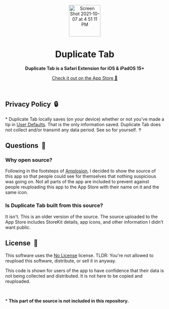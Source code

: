 <br>

<!-- Title -->
<div align="center">

<img width="100" alt="Screen Shot 2021-10-07 at 4 51 11 PM" src="https://user-images.githubusercontent.com/39813066/136472904-d5236be3-c5f4-46d7-a3d2-a19a1e3fb583.png">


# Duplicate Tab
  
**Duplicate Tab is a Safari Extension for iOS & iPadOS 15+**
  
[Check it out on the App Store 🔗](https://apps.apple.com/us/app/duplicate-tab/id1588020772)
  
</div>

<br>

## Privacy Policy  🔒
\* Duplicate Tab locally saves (on your device) whether or not you've made a tip in [User Defaults](https://developer.apple.com/documentation/foundation/userdefaults). That is the only information saved. Duplicate Tab does not collect and/or transmit any data period. See so for yourself. ↑

## Questions  💭
### Why open source?
Following in the footsteps of [Amplosion](https://github.com/christianselig/Amplosion), I decided to show the source of this app so that people could see for themselves that nothing suspicious was going on. Not all parts of the app are included to prevent against people reuploading this app to the App Store with their name on it and the same icon.

### Is Duplicate Tab built from this source?
It isn't. This is an older version of the source. The source uploaded to the App Store includes StoreKit details, app icons, and other information I didn't want public.

## License  🚫
This software uses the [No License](https://choosealicense.com/no-permission/) license. TLDR: You're not allowed to reupload this software, distribute, or sell it in anyway.

This code is shown for users of the app to have confidence that their data is not being collected and distributed. It is not here to be copied and reuploaded.

<br>

\* **This part of the source is not included in this repository.**

